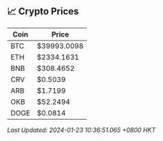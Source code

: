 ## 📈 Crypto Prices

| Coin | Price |
| ---- | ----- |
| BTC | $39993.0098 |
| ETH | $2334.1631 |
| BNB | $308.4652 |
| CRV | $0.5039 |
| ARB | $1.7199 |
| OKB | $52.2494 |
| DOGE | $0.0814 |

_Last Updated: 2024-01-23 10:36:51.065 +0800 HKT_